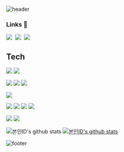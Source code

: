 ![header](https://capsule-render.vercel.app/api?type=wave&color=auto&height=380&section=header&text=Welcome%20to%20My%20Github!!&fontSize=60)

### Links 👀 

<p>
  <a href="https://bomnamul.tistory.com/category/WIL"> 
     <img src="https://img.shields.io/badge/Tech%20Blog-20C997?style=flat-&logo=Vimeo&logoColor=white&link=https://velog.io/@edie_ko/"/></a>&nbsp
  <a href="https://bomnamul.tistory.com/category/TIL"><img src="https://img.shields.io/badge/TIL%20Blog-FFBF3B?style=flat-&logo=Bloglovin&logoColor=white&link=https://positiveko-til.vercel.app/"/></a>&nbsp
  <a href="mailto:edie.hyungsup42134@gmail.com"><img src="https://img.shields.io/badge/Gmail-d14836?style=flat-&logo=Gmail&logoColor=white&link=edie.spark1er@gmail.com"/></a><br>
</p>

## Tech
<img src="https://img.shields.io/badge/Javascript-F7DF1E?style=for-the-badge&logo=JavaScript&logoColor=black"> <img src="https://img.shields.io/badge/react-61DAFB?style=for-the-badge&logo=react&logoColor=black"> 

<img src="https://img.shields.io/badge/amazonaws-232F3E?style=for-the-badge&logo=amazonaws&logoColor=white"> <img src="https://img.shields.io/badge/Amazon S3-569A31?style=for-the-badge&logo=amazonaws&logoColor=white"> <img src="https://img.shields.io/badge/firebase-FFCA28?style=for-the-badge&logo=firebase&logoColor=white">

<img src="https://img.shields.io/badge/socket.io-010101?style=for-the-badge&logo=socket.io&logoColor=white">
  
<img src="https://img.shields.io/badge/html5-E34F26?style=for-the-badge&logo=html5&logoColor=white"> <img src="https://img.shields.io/badge/css-1572B6?style=for-the-badge&logo=css3&logoColor=white">
<img src="https://img.shields.io/badge/fontawesome-339AF0?style=for-the-badge&logo=fontawesome&logoColor=white"> <img src="https://img.shields.io/badge/bootstrap-7952B3?style=for-the-badge&logo=bootstrap&logoColor=white">

  
<img src="https://img.shields.io/badge/github-181717?style=for-the-badge&logo=github&logoColor=white"> <img src="https://img.shields.io/badge/git-F05032?style=for-the-badge&logo=git&logoColor=white">

![본인ID's github stats](https://github-readme-stats.vercel.app/api?username=vennydev&show_icons=true)
[![본인ID's github stats](https://github-readme-stats.vercel.app/api/top-langs/?username=vennydev&show_icons=true&hide_border=true&title_color=004386&icon_color=004386&layout=compact)](https://github.com/vennydev)

   ![footer](https://capsule-render.vercel.app/api?section=footer)
   
